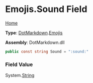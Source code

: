 # Emojis\.Sound Field

[Home](../../../README.md)

**Type**: [DotMarkdown](../../README.md)\.[Emojis](../README.md)

**Assembly**: DotMarkdown\.dll

```csharp
public const string Sound = ":sound:"
```

### Field Value

System\.[String](https://docs.microsoft.com/en-us/dotnet/api/system.string)